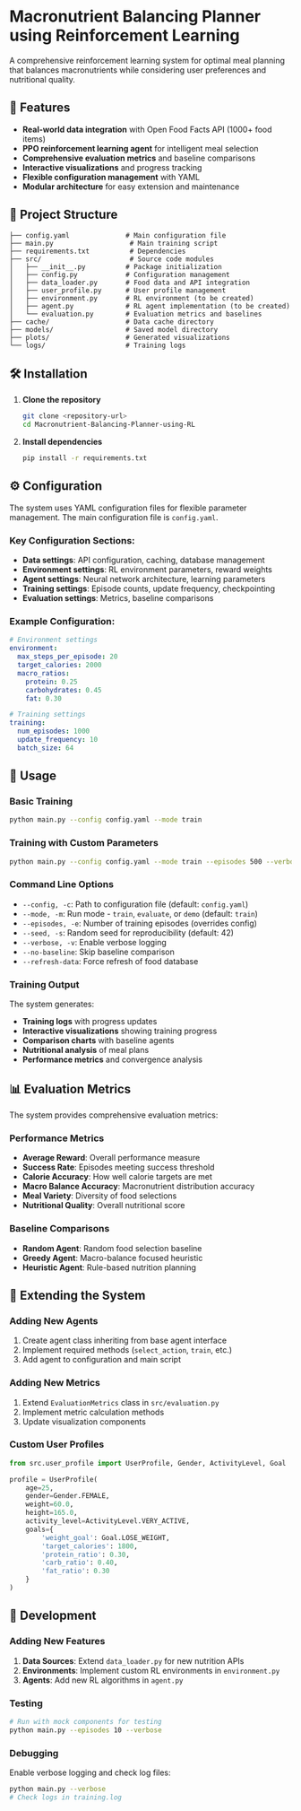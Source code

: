 # Macronutrient Balancing Planner using Reinforcement Learning

A comprehensive reinforcement learning system for optimal meal planning that balances macronutrients while considering user preferences and nutritional quality.

## 🚀 Features

- **Real-world data integration** with Open Food Facts API (1000+ food items)
- **PPO reinforcement learning agent** for intelligent meal selection
- **Comprehensive evaluation metrics** and baseline comparisons
- **Interactive visualizations** and progress tracking
- **Flexible configuration management** with YAML
- **Modular architecture** for easy extension and maintenance

## 📁 Project Structure

```
├── config.yaml              # Main configuration file
├── main.py                   # Main training script
├── requirements.txt          # Dependencies
├── src/                      # Source code modules
│   ├── __init__.py          # Package initialization
│   ├── config.py            # Configuration management
│   ├── data_loader.py       # Food data and API integration
│   ├── user_profile.py      # User profile management
│   ├── environment.py       # RL environment (to be created)
│   ├── agent.py             # RL agent implementation (to be created)
│   └── evaluation.py        # Evaluation metrics and baselines
├── cache/                   # Data cache directory
├── models/                  # Saved model directory
├── plots/                   # Generated visualizations
└── logs/                    # Training logs
```

## 🛠️ Installation

1. **Clone the repository**
   ```bash
   git clone <repository-url>
   cd Macronutrient-Balancing-Planner-using-RL
   ```

2. **Install dependencies**
   ```bash
   pip install -r requirements.txt
   ```

## ⚙️ Configuration

The system uses YAML configuration files for flexible parameter management. The main configuration file is `config.yaml`.

### Key Configuration Sections:

- **Data settings**: API configuration, caching, database management
- **Environment settings**: RL environment parameters, reward weights
- **Agent settings**: Neural network architecture, learning parameters
- **Training settings**: Episode counts, update frequency, checkpointing
- **Evaluation settings**: Metrics, baseline comparisons

### Example Configuration:

```yaml
# Environment settings
environment:
  max_steps_per_episode: 20
  target_calories: 2000
  macro_ratios:
    protein: 0.25
    carbohydrates: 0.45
    fat: 0.30

# Training settings
training:
  num_episodes: 1000
  update_frequency: 10
  batch_size: 64
```

## 🚀 Usage

### Basic Training

```bash
python main.py --config config.yaml --mode train
```

### Training with Custom Parameters

```bash
python main.py --config config.yaml --mode train --episodes 500 --verbose
```

### Command Line Options

- `--config, -c`: Path to configuration file (default: `config.yaml`)
- `--mode, -m`: Run mode - `train`, `evaluate`, or `demo` (default: `train`)
- `--episodes, -e`: Number of training episodes (overrides config)
- `--seed, -s`: Random seed for reproducibility (default: 42)
- `--verbose, -v`: Enable verbose logging
- `--no-baseline`: Skip baseline comparison
- `--refresh-data`: Force refresh of food database

### Training Output

The system generates:
- **Training logs** with progress updates
- **Interactive visualizations** showing training progress
- **Comparison charts** with baseline agents
- **Nutritional analysis** of meal plans
- **Performance metrics** and convergence analysis

## 📊 Evaluation Metrics

The system provides comprehensive evaluation metrics:

### Performance Metrics
- **Average Reward**: Overall performance measure
- **Success Rate**: Episodes meeting success threshold
- **Calorie Accuracy**: How well calorie targets are met
- **Macro Balance Accuracy**: Macronutrient distribution accuracy
- **Meal Variety**: Diversity of food selections
- **Nutritional Quality**: Overall nutritional score

### Baseline Comparisons
- **Random Agent**: Random food selection baseline
- **Greedy Agent**: Macro-balance focused heuristic
- **Heuristic Agent**: Rule-based nutrition planning


## 🧪 Extending the System

### Adding New Agents

1. Create agent class inheriting from base agent interface
2. Implement required methods (`select_action`, `train`, etc.)
3. Add agent to configuration and main script

### Adding New Metrics

1. Extend `EvaluationMetrics` class in `src/evaluation.py`
2. Implement metric calculation methods
3. Update visualization components

### Custom User Profiles

```python
from src.user_profile import UserProfile, Gender, ActivityLevel, Goal

profile = UserProfile(
    age=25,
    gender=Gender.FEMALE,
    weight=60.0,
    height=165.0,
    activity_level=ActivityLevel.VERY_ACTIVE,
    goals={
        'weight_goal': Goal.LOSE_WEIGHT,
        'target_calories': 1800,
        'protein_ratio': 0.30,
        'carb_ratio': 0.40,
        'fat_ratio': 0.30
    }
)
```

## 🔧 Development

### Adding New Features

1. **Data Sources**: Extend `data_loader.py` for new nutrition APIs
2. **Environments**: Implement custom RL environments in `environment.py`
3. **Agents**: Add new RL algorithms in `agent.py`

### Testing

```bash
# Run with mock components for testing
python main.py --episodes 10 --verbose
```

### Debugging

Enable verbose logging and check log files:
```bash
python main.py --verbose
# Check logs in training.log
```
